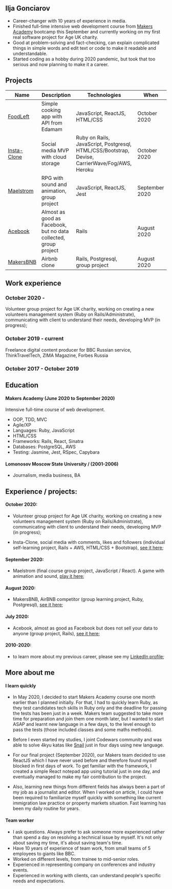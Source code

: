 ## Ilja Gonciarov

- Career-changer with 10 years of experience in media.
- Finished full-time intensive web development course from [Makers Academy](https://makers.tech/) bootcamp this September and currently working on my first real software project for Age UK charity. 
- Good at problem-solving and fact-checking, can explain complicated things in simple words and edit text or code to make it readable and understandable. 
- Started coding as a hobby during 2020 pandemic, but took that too serious and now planning to make it a career.

## Projects

| Name | Description | Technologies | When
|---|---|---|---|
| [FoodLeft](https://github.com/Gonciarov/foodleft) | Simple cooking app with API from Edamam | JavaScript, ReactJS, HTML/CSS | October 2020 |
| [Insta-Clone](https://github.com/Gonciarov/instagram_clone) | Social media MVP with cloud storage | Ruby on Rails, JavaScript, Postgresql, HTML/CSS/Bootstrap, Devise, CarrierWave/Fog/AWS, Heroku | October 2020 |
| [Maelstrom](https://github.com/Gonciarov/maelstrom) | RPG with sound and animation, group project | JavaScript, ReactJS, Jest | September 2020 |
|[Acebook](https://github.com/Gonciarov/acebook)| Almost as good as Facebook, but no data collected, group project | Rails | August 2020 |
| [MakersBNB](https://github.com/Gonciarov/makersbnb) | Airbnb clone | Rails, Postgresql, group project | August 2020 |

## Work experience

### October 2020 -
Volunteer group project for Age UK charity, working on creating a new volunteers management system (Ruby on Rails/Administrate), communicating with client to understand their needs, developing MVP (in progress);

### October 2019 - current
Freelance digital content producer for BBC Russian service, ThinkTravelTech, ZIMA Magazine, Forbes Russia 

### October 2017 - October 2019


## Education

#### Makers Academy (June 2020 to September 2020)

Intensive full-time course of web development.

- OOP, TDD, MVC
- Agile/XP
- Languages: Ruby, JavaScript
- HTML/CSS
- Frameworks: Rails, React, Sinatra
- Databases: PostgreSQL, AWS
- Testing: Jasmine, Jest, RSpec, Capybara

#### Lomonosov Moscow State University / (2001-2006)

- Journalism, media business, BA

## Experience / projects:

#### October 2020: 

- Volunteer group project for Age UK charity, working on creating a new volunteers management system (Ruby on Rails/Administrate), communicating with client to understand their needs, developing MVP (in progress);

- Insta-Clone, social media with comments, likes and followers (individual self-learning project, Rails + AWS, HTML/CSS + Bootstrap), [see it here](https://github.com/Gonciarov/instagram_clone);

#### September 2020:

- Maelstrom (final course group project, JavaScript / React). A game with animation and sound, [play it here](https://github.com/Gonciarov/maelstrom);

#### August 2020:
- MakersBNB, AirBNB competitor (group learning project, Ruby, Postgresql), [see it here](https://github.com/Gonciarov/makersbnb);

#### July 2020:
- Acebook, almost as good as Facebook but does not sell your data to anyone (group project, Rails), [see it here](https://github.com/Gonciarov/acebook);

#### 2010-2020:

- to learn more about my previous career, please see my [LinkedIn profile](https://www.linkedin.com/in/ilja-gonciarov/);

## More about me

#### I learn quickly

- In May 2020, I decided to start Makers Academy course one month earlier than I planned initially. For that, I had to quickly learn Ruby, as they test candidates tech skills in Ruby only and the deadline for passing the tests has been just in a week. Makers team suggested to take more time for preparation and join them one month later, but I wanted to start ASAP and learnt new language in a few days, to the level enough to pass the tests (those included classes and some maths methods).

- Before I even started my studies, I joint Codewars community and was able to solve 4kyu katas like [Snail](https://www.codewars.com/kata/521c2db8ddc89b9b7a0000c1) just in four days using new language.

- For our final project (September 2020), our Makers team decided to use ReactJS which I have never used before and therefore found myself blocked in first days of work. To get familiar with the framework, I created a simple React notepad app using tutorial just in one day, and eventually managed to make my fair contribution to the project.

- Also, learning new things from different fields has always been a part of my job as a journalist and editor. When I worked on article, I could have been required to familiarize myself quickly with something like current immigration law practice or property markets situation. Fast learning has been my daily routine for years.

#### Team worker

- I ask questions. Always prefer to ask someone more experienced rather than spend a day on resolving a technical issue by myself. It's not only about saving my time, it's about saving team's time.
- Have 10 years of experience of team work, from small teams of 5 employees to giants like BBC.
- Worked on different levels, from trainee to mid-senior roles.
- Experienced in representing company on conferences and industry events.
- Experienced in working with clients, can understand people's specific needs and expectations.

